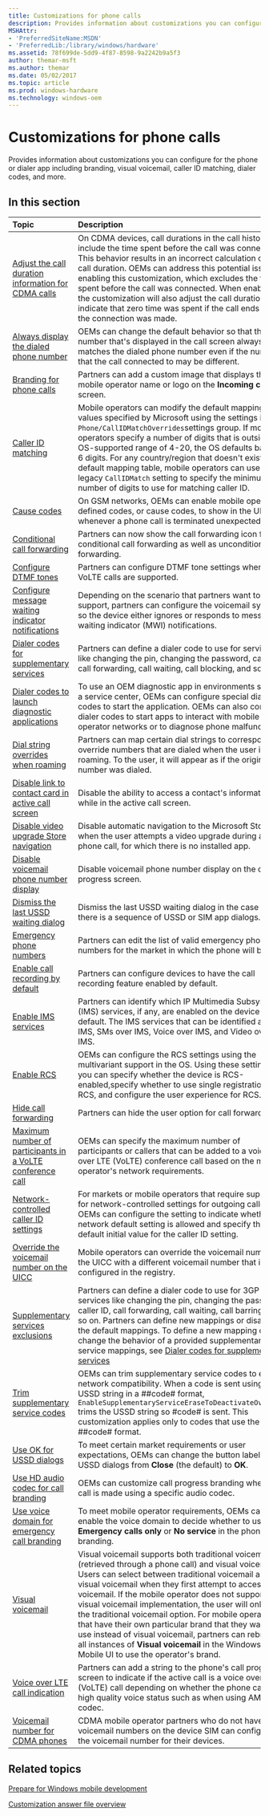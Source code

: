 ```yaml
---
title: Customizations for phone calls
description: Provides information about customizations you can configure for the phone or dialer app including branding, visual voicemail, caller ID matching, dialer codes, and more.
MSHAttr:
- 'PreferredSiteName:MSDN'
- 'PreferredLib:/library/windows/hardware'
ms.assetid: 78f699de-5dd9-4f87-8598-9a2242b9a5f3
author: themar-msft
ms.author: themar
ms.date: 05/02/2017
ms.topic: article
ms.prod: windows-hardware
ms.technology: windows-oem
---
```

# Customizations for phone calls

Provides information about customizations you can configure for the phone or dialer app including branding, visual voicemail, caller ID matching, dialer codes, and more.

## In this section

| Topic                                 | Description                                                                                   |
|:--------------------------------------|:----------------------------------------------------------------------------------------------|
| [Adjust the call duration information for CDMA calls](adjust-the-call-duration-information-for-cdma-calls.md) | On CDMA devices, call durations in the call history may include the time spent before the call was connected. This behavior results in an incorrect calculation of the call duration. OEMs can address this potential issue by enabling this customization, which excludes the time spent before the call was connected. When enabled, the customization will also adjust the call duration to indicate that zero time was spent if the call ends before the connection was made. |
| [Always display the dialed phone number](always-display-the-dialed-phone-number.md)   | OEMs can change the default behavior so that the number that's displayed in the call screen always matches the dialed phone number even if the number that the call connected to may be different.    |
| [Branding for phone calls](branding-for-phone-calls.md)   | Partners can add a custom image that displays the mobile operator name or logo on the **Incoming call** screen.  |
|[Caller ID matching](caller-id-matching.md)    | Mobile operators can modify the default mapping values specified by Microsoft using the settings in the `Phone/CallIDMatchOverrides`settings group. If mobile operators specify a number of digits that is outside the OS-supported range of 4-20, the OS defaults back to 6 digits. For any country/region that doesn't exist in the default mapping table, mobile operators can use the legacy `CallIDMatch` setting to specify the minimum number of digits to use for matching caller ID. |
| [Cause codes](cause-codes.md) | On GSM networks, OEMs can enable mobile operator-defined codes, or cause codes, to show in the UI whenever a phone call is terminated unexpectedly.   |
| [Conditional call forwarding](conditional-call-forwarding.md) | Partners can now show the call forwarding icon for conditional call forwarding as well as unconditional call forwarding.  |
| [Configure DTMF tones](dtmf-tones.md) | Partners can configure DTMF tone settings when VoLTE calls are supported.  |
| [Configure message waiting indicator notifications](configure-message-waiting-indicator-notifications.md) | Depending on the scenario that partners want to support, partners can configure the voicemail system so the device either ignores or responds to message waiting indicator (MWI) notifications.   |
| [Dialer codes for supplementary services](dialer-codes-for-supplementary-services.md) | Partners can define a dialer code to use for services like changing the pin, changing the password, caller ID, call forwarding, call waiting, call blocking, and so on.   |
| [Dialer codes to launch diagnostic applications](dialer-codes-to-launch-diagnostic-applications.md)   | To use an OEM diagnostic app in environments such as a service center, OEMs can configure special dialer codes to start the application. OEMs can also configure dialer codes to start apps to interact with mobile operator networks or to diagnose phone malfunctions.  |
| [Dial string overrides when roaming](dial-string-overrides-when-roaming.md)   | Partners can map certain dial strings to corresponding override numbers that are dialed when the user is roaming. To the user, it will appear as if the original number was dialed.   |
| [Disable link to contact card in active call screen](disable-link-to-contact-card-in-active-call-screen.md)   | Disable the ability to access a contact's information while in the active call screen.        |
| [Disable video upgrade Store navigation](disable-video-upgrade-store-navigation.md)   | Disable automatic navigation to the Microsoft Store when the user attempts a video upgrade during a phone call, for which there is no installed app.  |
| [Disable voicemail phone number display](disable-voicemail-phone-number-display.md)   | Disable voicemail phone number display on the call progress screen.   |
| [Dismiss the last USSD waiting dialog](dismiss-the-last-ussd-waiting-dialog.md)   | Dismiss the last USSD waiting dialog in the case where there is a sequence of USSD or SIM app dialogs.    |
| [Emergency phone numbers](emergency-phone-numbers.md) | Partners can edit the list of valid emergency phone numbers for the market in which the phone will be sold.   |
| [Enable call recording by default](enable-call-recording-by-default.md)  | Partners can configure devices to have the call recording feature enabled by default. |
| [Enable IMS services](enable-ims-services.md) | Partners can identify which IP Multimedia Subsystem (IMS) services, if any, are enabled on the device by default. The IMS services that can be identified are: IMS, SMs over IMS, Voice over IMS, and Video over IMS. |
| [Enable RCS](enable-rcs.md)   | OEMs can configure the RCS settings using the multivariant support in the OS. Using these settings, you can specify whether the device is RCS-enabled,specify whether to use single registration for RCS, and configure the user experience for RCS. |
| [Hide call forwarding](call-forwarding.md) | Partners can hide the user option for call forwarding.    |
| [Maximum number of participants in a VoLTE conference call](maximum-number-of-participants-in-a-volte-conference-call.md) | OEMs can specify the maximum number of participants or callers that can be added to a voice over LTE (VoLTE) conference call based on the mobile operator's network requirements. |
| [Network-controlled caller ID settings](network-controlled-caller-id-settings.md) | For markets or mobile operators that require support for network-controlled settings for outgoing caller ID, OEMs can configure the setting to indicate whether the network default setting is allowed and specify the default initial value for the caller ID setting.   |
| [Override the voicemail number on the UICC](overriding-the-voicemail-number-on-the-uicc.md)   | Mobile operators can override the voicemail number on the UICC with a different voicemail number that is configured in the registry.  |
| [Supplementary services exclusions](supplementary-services-exclusions.md) | Partners can define a dialer code to use for 3GP USSD services like changing the pin, changing the password, caller ID, call forwarding, call waiting, call barring, and so on. Partners can define new mappings or disable the default mappings. To define a new mapping or change the behavior of a provided supplementary service mappings, see [Dialer codes for supplementary services](dialer-codes-for-supplementary-services.md)  |
| [Trim supplementary service codes](phone-settings--trim-supplementary-service-codes.md)| OEMs can trim supplementary service codes to ensure network compatibility. When a code is sent using a USSD string in a ##code# format, `EnableSupplementaryServiceEraseToDeactivateOverride` trims the USSD string so #code# is sent. This customization applies only to codes that use the ##code# format.  |
| [Use OK for USSD dialogs](use-ok-for-ussd-dialogs.md) | To meet certain market requirements or user expectations, OEMs can change the button label in USSD dialogs from **Close** (the default) to **OK**.    |
| [Use HD audio codec for call branding](use-hd-audio-codec-for-call-branding.md)   | OEMs can customize call progress branding when a call is made using a specific audio codec.   |
| [Use voice domain for emergency call branding](use-voice-domain-for-emergency-call-branding.md)   | To meet mobile operator requirements, OEMs can enable the voice domain to decide whether to use **Emergency calls only** or **No service** in the phone UI branding.    |
| [Visual voicemail](visual-voicemail.md)   | Visual voicemail supports both traditional voicemail (retrieved through a phone call) and visual voicemail. Users can select between traditional voicemail and visual voicemail when they first attempt to access voicemail. If the mobile operator does not support this visual voicemail implementation, the user will only see the traditional voicemail option. For mobile operators that have their own particular brand that they want to use instead of visual voicemail, partners can rebrand all instances of **Visual voicemail** in the Windows 10 Mobile UI to use the operator's brand. |
| [Voice over LTE call indication](voice-over-lte-call-indication.md)   | Partners can add a string to the phone's call progress screen to indicate if the active call is a voice over LTE (VoLTE) call depending on whether the phone call is in high quality voice status such as when using AMR-WB codec.    |
| [Voicemail number for CDMA phones](voicemail-number-for-cdma-phones.md)   | CDMA mobile operator partners who do not have the voicemail numbers on the device SIM can configure the voicemail number for their devices.   |

## Related topics

[Prepare for Windows mobile development](https://docs.microsoft.com/en-us/windows-hardware/manufacture/mobile/preparing-for-windows-mobile-development)

[Customization answer file overview](https://docs.microsoft.com/en-us/windows-hardware/customize/mobile/mcsf/customization-answer-file)
